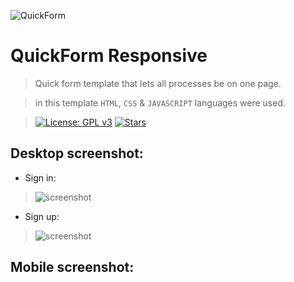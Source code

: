 ![QuickForm](https://i.hizliresim.com/kwql9W.jpg) 
# QuickForm Responsive

> Quick form template that lets all processes be on one page.

> in this template ```HTML```, ```CSS``` & ```JAVASCRIPT``` languages were used.

> [![License: GPL v3](https://img.shields.io/badge/License-GPLv3-purple.svg)](https://www.gnu.org/licenses/gpl-3.0) [![Stars](https://img.shields.io/github/stars/bedirhandogan/QuickForm)](https://github.com/bedirhandogan/QuickForm/stargazers)

## Desktop screenshot:

 - Sign in:
> ![screenshot](https://i.hizliresim.com/fSX736.jpg)

- Sign up:
> ![screenshot](https://i.hizliresim.com/Yqceet.jpg)


## Mobile screenshot:

>
>
